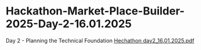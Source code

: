# Hackathon-Market-Place-Builder-2025-Day-2-16.01.2025
Day 2 - Planning the Technical Foundation
[Hechathon day2_16.01.2025.pdf](https://github.com/user-attachments/files/18450156/Hechathon.day2_16.01.2025.pdf)
